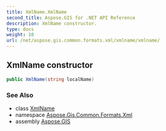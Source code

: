 ```yaml
---
title: XmlName.XmlName
second_title: Aspose.GIS for .NET API Reference
description: XmlName constructor. 
type: docs
weight: 10
url: /net/aspose.gis.common.formats.xml/xmlname/xmlname/
---
```

## XmlName constructor

```csharp
public XmlName(string localName)
```

### See Also

* class [XmlName](../)
* namespace [Aspose.Gis.Common.Formats.Xml](../../xmlname/)
* assembly [Aspose.GIS](../../../)


